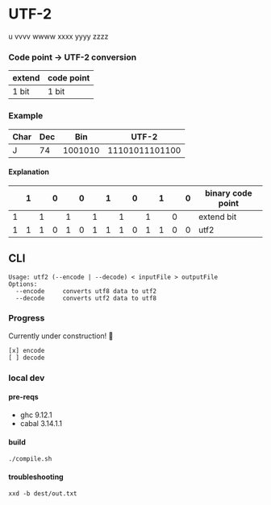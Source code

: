 # UTF-2

u vvvv wwww xxxx yyyy zzzz

### Code point → UTF-2 conversion

| extend | code point |
|--------|------------|
| 1 bit  | 1 bit      |

### Example

| Char | Dec | Bin     | UTF-2          |
|------|-----|---------|----------------|
| J    | 74  | 1001010 | 11101011101100 |

#### Explanation

| |1| |0| |0| |1| |0| |1| |0| binary code point |
|-|-|-|-|-|-|-|-|-|-|-|-|-|-|-------------------|
|1| |1| |1| |1| |1| |1| |0| | extend bit        |
|1|1|1|0|1|0|1|1|1|0|1|1|0|0| utf2              |

## CLI

```
Usage: utf2 (--encode | --decode) < inputFile > outputFile
Options:
  --encode     converts utf8 data to utf2
  --decode     converts utf2 data to utf8
```


### Progress

Currently under construction! 🚧


    [x] encode
    [ ] decode



### local dev

#### pre-reqs

- ghc 9.12.1
- cabal 3.14.1.1

#### build

    ./compile.sh

#### troubleshooting

    xxd -b dest/out.txt
